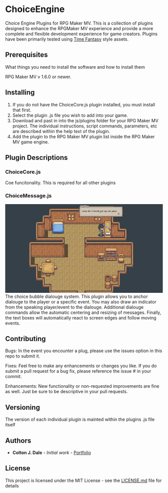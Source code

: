 # ChoiceEngine
Choice Engine Plugins for RPG Maker MV. This is a collection of plugins designed to enhance the RPGMaker MV experience and provide a more complete and flexible development experience for game creators. Plugins have been primarily tested using [Time Fantasy](http://timefantasy.net/) style assets. 

## Prerequisites

What things you need to install the software and how to install them

RPG Maker MV v 1.6.0 or newer.

## Installing

1. If you do not have the ChoiceCore.js plugin installed, you must install that first. 
2. Select the plugin .js file you wish to add into your game.
3. Download and past in into the js/plugins folder for your RPG Maker MV project. The individual instructions, script commands, parameters, etc are described within the help text of the plugin.
4. Add the plugin to the RPG Maker MV plugin list inside the RPG Maker MV game engine. 

## Plugin Descriptions

### ChoiceCore.js
Coe funcitonality. This is required for all other plugins

### ChoiceMessage.js
![Demo ChoiceMessage.js screenshot of bubble text](\img\ChoiceMessage.png "Example Dialouge")
The choice bubble dialouge system. This plugin allows you to anchor dialouge to the player or a specific event. You may also draw an indicator from the speaking player/event to the dialouge. Additional dialouge commands allow the automatic centering and resizing of messages. Finally, the text boxes will automatically react to screen edges and follow moving events. 

## Contributing

Bugs: In the event you encounter a plug, please use the issues option in this repo to submit it. 

Fixes: Feel free to make any enhancements or changes you like. If you do submit a pull request for a bug fix, please reference the issue # in your commit. 

Enhancements: New functionality or non-requested improvements are fine as well. Just be sure to be descriptive in your pull requests.

## Versioning

The version of each individual plugin is mainted within the plugins .js file itself

## Authors

* **Colton J. Dale** - *Initial work* - [Portfolio](https://www.coltonjdale.com)

## License

This project is licensed under the MIT License - see the [LICENSE.md](LICENSE.md) file for details
